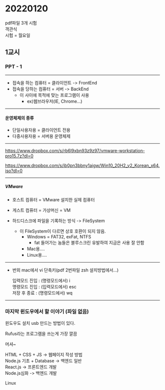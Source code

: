 # 20220120

pdf파일 3개 시험   
객관식   
시험 = 월요일   

## 1교시

### PPT - 1

---

- 접속을 하는 컴퓨터 = 클라이언트 -> FrontEnd
- 접속을 당하는 컴퓨터 = 서버 -> BackEnd
    - 이 사이에 목적에 맞는 프로그램이 사용
        - ex)웹브라우저(IE, Chrome...)

---

#### 운영체제의 종류
- 단일사용자용 = 클라이언트 전용
- 다중사용자용 = 서버용 운영체제

---

https://www.dropbox.com/s/rb6l9xbn93z9z97/vmware-workstation-pro15.7z?dl=0

https://www.dropbox.com/s/ib0pn3bbny1aigw/Win10_20H2_v2_Korean_x64.iso?dl=0

---

##### VMware
- 호스트 컴퓨터 = VMware 설치한 실제 컴퓨터
- 게스트 컴퓨터 = 가상머신 = VM

- 하드디스크에 파일을 기록하는 방식 -> FileSystem
  - 이 FileSystem이 다르면 상호 호환이 되지 않음.
    - Windows = FAT32, exFat, NTFS
      - fat 들어가는 놈들은 블루스크린 유발하여 지금은 사용 잘 안함
    - Mac용....
    - Linux용....

---
- 번외 mac에서 vi 단축키(pdf 2번파일 zsh 설치방법에서...)   

    입력모드 진입 : (명령모드에서) i   
    명령모드 진입 : (입력모드에서) esc   
    저장 후 종료 : (명령모드에서) wq   

---

### 마지막 윈도우에서 할 이야기 (파일 없음)

윈도우도 설치 usb 만드는 방법이 있다.

Rufus라는 프로그램을 쓰는게 가장 깔끔

머셔~

HTML + CSS + JS -> 웹페이지 작성 방법   
Node.js 기초 + Database -> 백엔드 일반   
React.js -> 프론트엔드 개발   
Node.js심화 -> 백엔드 개발   

Linux
